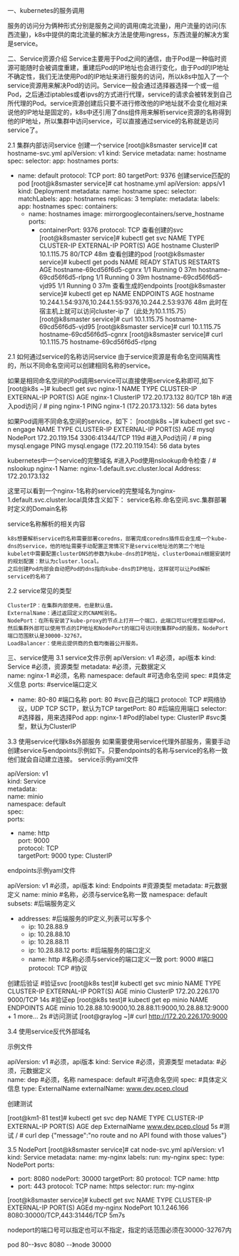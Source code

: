 一、kubernetes的服务调用

服务的访问分为俩种形式分别是服务之间的调用(南北流量)，用户流量的访问(东西流量)，k8s中提供的南北流量的解决方法是使用ingress，东西流量的解决方案是service。

二、Service资源介绍
Service主要用于Pod之间的通信，由于Pod是一种临时资源可能随时会被调度重建，重建后Pod的IP地址也会进行变化，由于Pod的IP地址不确定性，我们无法使用Pod的IP地址来进行服务的访问，所以k8s中加入了一个service资源用来解决Pod的访问。Service一般会通过选择器选择一个或一组Pod，之后通过iptables或者ipvs的方式进行代理，service的请求会被转发到自己所代理的Pod。service资源创建后只要不进行修改他的IP地址就不会变化相对来说他的IP地址是固定的，k8s中还引用了dns组件用来解析service资源的名称得到他的IP地址，所以集群中访问service，可以直接通过service的名称就是访问service了。

2.1 集群内部访问service
创建一个service
[root@k8smaster service]# cat hostname-svc.yml 
apiVersion: v1
kind: Service
metadata:
  name: hostname
spec:
  selector:
    app: hostnames
  ports:
  - name: default
    protocol: TCP
    port: 80
    targetPort: 9376
创建service匹配的pod
[root@k8smaster service]# cat hostname.yml 
apiVersion: apps/v1
kind: Deployment
metadata:
  name: hostname
spec:
  selector:
    matchLabels:
      app: hostnames
  replicas: 3
  template:
    metadata:
      labels:
        app: hostnames
    spec:
      containers:
      - name: hostnames
        image: mirrorgooglecontainers/serve_hostname
        ports:
        - containerPort: 9376
          protocol: TCP
查看创建的svc
[root@k8smaster service]# kubectl get svc
NAME         TYPE        CLUSTER-IP     EXTERNAL-IP   PORT(S)   AGE
hostname     ClusterIP   10.1.115.75    <none>        80/TCP    48m
查看创建的pod
[root@k8smaster service]# kubectl get pods
NAME                               READY   STATUS    RESTARTS   AGE
hostname-69cd56f6d5-cgnrx          1/1     Running   0          37m
hostname-69cd56f6d5-rlpng          1/1     Running   0          39m
hostname-69cd56f6d5-vjd95          1/1     Running   0          37m
查看生成的endpoints
[root@k8smaster service]# kubectl get ep
NAME         ENDPOINTS                                            AGE
hostname     10.244.1.54:9376,10.244.1.55:9376,10.244.2.53:9376   48m
此时在宿主机上就可以访问cluster-ip了（此处为10.1.115.75）
[root@k8smaster service]# curl 10.1.115.75
hostname-69cd56f6d5-vjd95
[root@k8smaster service]# curl 10.1.115.75
hostname-69cd56f6d5-cgnrx
[root@k8smaster service]# curl 10.1.115.75
hostname-69cd56f6d5-rlpng

2.1 如何通过service的名称访问service
由于service资源是有命名空间隔离性的，所以不同命名空间可以创建相同名称的service。

如果是相同命名空间的Pod调用service可以直接使用service名称即可,如下
[root@k8s ~]# kubectl get svc nginx-1
NAME      TYPE        CLUSTER-IP       EXTERNAL-IP   PORT(S)   AGE
nginx-1   ClusterIP   172.20.173.132   <none>        80/TCP    18h
#进入pod访问
/ # ping nginx-1
PING nginx-1 (172.20.173.132): 56 data bytes

如果Pod调用不同命名空间的service，如下：
[root@k8s ~]# kubectl get svc -n engage 
NAME                  TYPE        CLUSTER-IP       EXTERNAL-IP   PORT(S)                          AGE
mysql                 NodePort    172.20.119.154   <none>        3306:41344/TCP                   119d
#进入Pod访问
/ # ping mysql.engage
PING mysql.engage (172.20.119.154): 56 data bytes

kubernetes中一个service的完整域名
#进入Pod使用nslookup命令检查
/ # nslookup nginx-1
Name:   nginx-1.default.svc.cluster.local
Address: 172.20.173.132

这里可以看到一个nginx-1名称的service的完整域名为nginx-1.default.svc.cluster.local具体含义如下：
service名称.命名空间.svc.集群部署时定义的Domain名称

service名称解析的相关内容

    k8s想要解析service的名称需要部署coredns，部署完成coredns插件后会生成一个kube-dns的service，他的地址需要手动配置正常情况下是service地址池的第二个地址
    kubelet中需要配置clusterDNS的参数为kube-dns的IP地址，clusterDomain根据安装时的规划配置：默认为cluster.local。
    之后创建Pod内部会自动把Pod的dns指向kube-dns的IP地址，这样就可以让Pod解析service的名称了

2.2 service常见的类型

    ClusterIP：在集群内部使用，也是默认值。
    ExternalName：通过返回定义的CNAME别名。
    NodePort：在所有安装了kube-proxy的节点上打开一个端口，此端口可以代理至后端Pod，然后集群外部可以使用节点的IP地址和NodePort的端口号访问到集群Pod的服务。NodePort端口范围默认是30000-32767。
    LoadBalancer：使用云提供商的负载均衡器公开服务。

三、service使用
3.1 service文件示例
apiVersion: v1     #必须，api版本
kind: Service      #必须，资源类型
metadata:          #必须，元数据定义     
  name: nginx-1    #必须，名称
  namespace: default  #可选命名空间
spec:              #具体定义信息
  ports:           #service端口定义
  - name: 80-80    #端口名称
    port: 80       #svc自己的端口
    protocol: TCP  #网络协议，UDP TCP SCTP，默认为TCP
    targetPort: 80 #后端应用端口
  selector:        #选择器，用来选择Pod
    app: nginx-1   #Pod的label
  type: ClusterIP  #svc类型，默认为ClusterIP

3.3 使用service代理k8s外部服务
如果需要使用service代理外部服务，需要手动创建service与endpoints示例如下。只要endpoints的名称与service的名称一致他们就会自动建立连接。
service示例yaml文件

apiVersion: v1   
kind: Service      
metadata:             
  name: minio   
  namespace: default  
spec:             
  ports:           
  - name: http    
    port: 9000      
    protocol: TCP  
    targetPort: 9000 
  type: ClusterIP

endpoints示例yaml文件

apiVersion: v1    #必须，api版本
kind: Endpoints   #资源类型
metadata:         #元数据定义
  name: minio     #名称，必须与service名称一致
  namespace: default
subsets:          #后端服务定义
- addresses:      #后端服务的IP定义,列表可以写多个
  - ip: 10.28.88.9 
  - ip: 10.28.88.10
  - ip: 10.28.88.11
  - ip: 10.28.88.12
  ports:          #后端服务的端口定义
  - name: http    #名称必须与service的端口定义一致
    port: 9000    #端口
    protocol: TCP #协议

创建后验证
#验证svc
[root@k8s test]# kubectl get svc minio
NAME    TYPE        CLUSTER-IP       EXTERNAL-IP   PORT(S)    AGE
minio   ClusterIP   172.20.226.170   <none>        9000/TCP   14s
#验证ep
[root@k8s test]# kubectl get ep minio
NAME    ENDPOINTS                                                        AGE
minio   10.28.88.10:9000,10.28.88.11:9000,10.28.88.12:9000 + 1 more...   2s
#访问测试
[root@graylog ~]# curl http://172.20.226.170:9000 
<?xml version="1.0" encoding="UTF-8"?>

3.4 使用service反代外部域名

示例文件

apiVersion: v1     #必须，api版本
kind: Service      #必须，资源类型
metadata:          #必须，元数据定义     
  name: dep   #必须，名称
  namespace: default  #可选命名空间
spec:              #具体定义信息
  type: ExternalName
  externalName: www.dev.pcep.cloud

创建测试

[root@km1-81 test]# kubectl get svc dep
NAME   TYPE           CLUSTER-IP   EXTERNAL-IP          PORT(S)   AGE
dep    ExternalName   <none>       www.dev.pcep.cloud   <none>    5s
#测试
/ # curl dep
{"message":"no route and no API found with those values"}

3.5 NodePort
[root@k8smaster service]# cat node-svc.yml 
apiVersion: v1
kind: Service
metadata:
  name: my-nginx
  labels:
    run: my-nginx
spec:
  type: NodePort
  ports:
  - port: 8080
    nodePort: 30000
    targetPort: 80
    protocol: TCP
    name: http
  - port: 443
    protocol: TCP
    name: https
  selector:
    run: my-nginx

[root@k8smaster service]# kubectl get svc
NAME         TYPE        CLUSTER-IP     EXTERNAL-IP   PORT(S)                        AGEd
my-nginx     NodePort    10.1.246.166   <none>        8080:30000/TCP,443:31446/TCP   5m7s

nodeport的端口号可以指定也可以不指定，指定的话范围必须在30000-32767内

pod 80--》svc 8080 --》node 30000